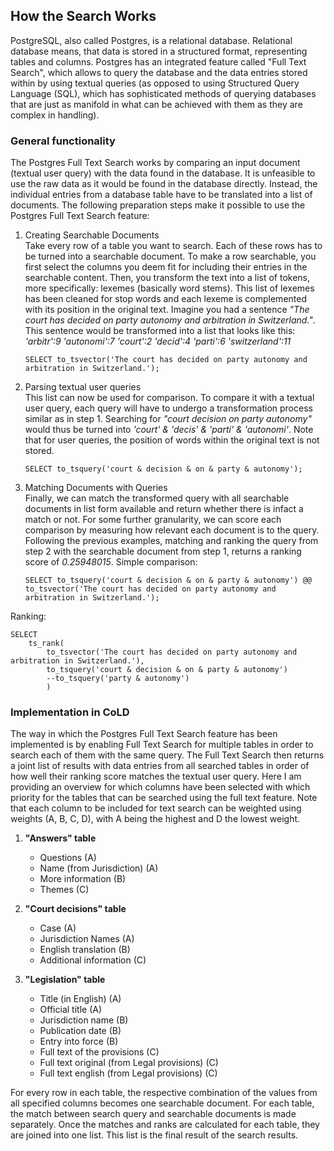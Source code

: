 ## How the Search Works

PostgreSQL, also called Postgres, is a relational database. Relational database means, that data is stored in a structured format, representing tables and columns.
Postgres has an integrated feature called "Full Text Search", which allows to query the database and the data entries stored within by using textual queries (as opposed to using Structured Query Language (SQL), which has sophisticated methods of querying databases that are just as manifold in what can be achieved with them as they are complex in handling).

### General functionality

The Postgres Full Text Search works by comparing an input document (textual user query) with the data found in the database. It is unfeasible to use the raw data as it would be found in the database directly. Instead, the individual entries from a database table have to be translated into a list of documents. The following preparation steps make it possible to use the Postgres Full Text Search feature:

1. Creating Searchable Documents  
   Take every row of a table you want to search. Each of these rows has to be turned into a searchable document. To make a row searchable, you first select the columns you deem fit for including their entries in the searchable content. Then, you transform the text into a list of tokens, more specifically: lexemes (basically word stems). This list of lexemes has been cleaned for stop words and each lexeme is complemented with its position in the original text. Imagine you had a sentence _"The court has decided on party autonomy and arbitration in Switzerland."_. This sentence would be transformed into a list that looks like this: _'arbitr':9 'autonomi':7 'court':2 'decid':4 'parti':6 'switzerland':11_

   ```
   SELECT to_tsvector('The court has decided on party autonomy and arbitration in Switzerland.');
   ```

1. Parsing textual user queries  
   This list can now be used for comparison. To compare it with a textual user query, each query will have to undergo a transformation process similar as in step 1. Searching for _"court decision on party autonomy"_ would thus be turned into _'court' & 'decis' & 'parti' & 'autonomi'_. Note that for user queries, the position of words within the original text is not stored.

   ```
   SELECT to_tsquery('court & decision & on & party & autonomy');
   ```

1. Matching Documents with Queries  
   Finally, we can match the transformed query with all searchable documents in list form available and return whether there is infact a match or not. For some further granularity, we can score each comparison by measuring how relevant each document is to the query.
   Following the previous examples, matching and ranking the query from step 2 with the searchable document from step 1, returns a ranking score of _0.25948015_.
   Simple comparison:

   ```
   SELECT to_tsquery('court & decision & on & party & autonomy') @@ to_tsvector('The court has decided on party autonomy and arbitration in Switzerland.');
   ```

Ranking:

```
SELECT
    ts_rank(
        to_tsvector('The court has decided on party autonomy and arbitration in Switzerland.'),
        to_tsquery('court & decision & on & party & autonomy')
		--to_tsquery('party & autonomy')
		)
```

### Implementation in CoLD

The way in which the Postgres Full Text Search feature has been implemented is by enabling Full Text Search for multiple tables in order to search each of them with the same query. The Full Text Search then returns a joint list of results with data entries from all searched tables in order of how well their ranking score matches the textual user query.
Here I am providing an overview for which columns have been selected with which priority for the tables that can be searched using the full text feature. Note that each column to be included for text search can be weighted using weights (A, B, C, D), with A being the highest and D the lowest weight.

1. **"Answers" table**

   - Questions (A)
   - Name (from Jurisdiction) (A)
   - More information (B)
   - Themes (C)

1. **"Court decisions" table**

   - Case (A)
   - Jurisdiction Names (A)
   - English translation (B)
   - Additional information (C)

1. **"Legislation" table**

   - Title (in English) (A)
   - Official title (A)
   - Jurisdiction name (B)
   - Publication date (B)
   - Entry into force (B)
   - Full text of the provisions (C)
   - Full text original (from Legal provisions) (C)
   - Full text english (from Legal provisions) (C)

For every row in each table, the respective combination of the values from all specified columns becomes one searchable document. For each table, the match between search query and searchable documents is made separately. Once the matches and ranks are calculated for each table, they are joined into one list. This list is the final result of the search results.
